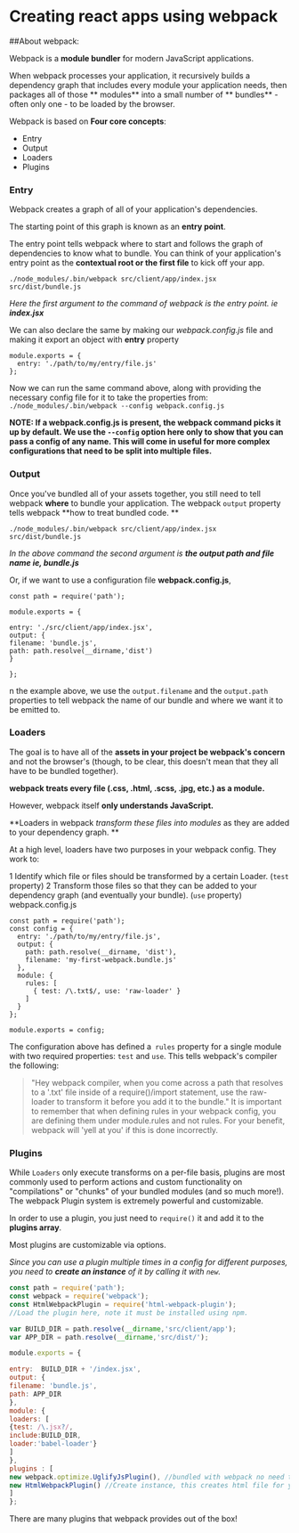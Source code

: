 # Creating react apps using webpack 


##About webpack:

Webpack is a **module bundler** for modern JavaScript applications.

 When webpack processes your application, it recursively builds a dependency graph that includes every module your application needs, then packages all of those ** modules**  into a small number of ** bundles**  - often only one - to be loaded by the browser.

Webpack is based on **Four core concepts**:

* Entry
* Output
* Loaders
* Plugins


### Entry

Webpack creates a graph of all of your application's dependencies.

 The starting point of this graph is known as an **entry point**.
 
  The entry point tells webpack where to start and follows the graph of dependencies to know what to bundle. 
  You can think of your application's entry point as the **contextual root or the first file** to kick off your app.
  
`./node_modules/.bin/webpack src/client/app/index.jsx src/dist/bundle.js`

*Here the first argument to the command of webpack is the entry point. ie **index.jsx*** 

We can also declare the same by making our *webpack.config.js* file and making it export an object with **entry** property

```
module.exports = {
  entry: './path/to/my/entry/file.js'
};
```
Now we can run the same command above, along with providing the necessary config file for it to take the properties from:
`./node_modules/.bin/webpack --config webpack.config.js `

**NOTE: If a webpack.config.js is present, the webpack command picks it up by default. We use the `--config` option here only to show that you can pass a config of any name. This will come in useful for more complex configurations that need to be split into multiple files.**

### Output

Once you've bundled all of your assets together, you still need to tell webpack **where** to bundle your application. The webpack `output` property tells webpack  **how to treat bundled code. **

`./node_modules/.bin/webpack src/client/app/index.jsx src/dist/bundle.js` 

*In the above command the second argument is **the output path and file name ie, bundle.js***

Or, if we want to use a configuration file **webpack.config.js**,
```
const path = require('path');

module.exports = {

entry: './src/client/app/index.jsx',
output: {
filename: 'bundle.js',
path: path.resolve(__dirname,'dist')
}

};

```

n the example above, we use the `output.filename` and the `output.path` properties to tell webpack the name of our bundle and where we want it to be emitted to.

### Loaders

The goal is to have all of the **assets in your project be webpack's concern** and not the browser's (though, to be clear, this doesn't mean that they all have to be bundled together). 

**webpack treats every file (.css, .html, .scss, .jpg, etc.) as a module.**

 However, webpack itself **only understands JavaScript.**

 **Loaders in webpack *transform these files into modules* as they are added to your dependency graph. **

At a high level, loaders have two purposes in your webpack config. They work to:

1 Identify which file or files should be transformed by a certain Loader. (`test` property)
2 Transform those files so that they can be added to your dependency graph (and eventually your bundle). (`use` property)
webpack.config.js

```
const path = require('path');
const config = {
  entry: './path/to/my/entry/file.js',
  output: {
    path: path.resolve(__dirname, 'dist'),
    filename: 'my-first-webpack.bundle.js'
  },
  module: {
    rules: [
      { test: /\.txt$/, use: 'raw-loader' }
    ]
  }
};

module.exports = config;
```
The configuration above has defined a` rules` property for a single module with two required properties: `test` and `use`. This tells webpack's compiler the following:

>"Hey webpack compiler, when you come across a path that resolves to a '.txt' file inside of a require()/import statement, use the raw-loader to transform it before you add it to the bundle."
It is important to remember that when defining rules in your webpack config, you are defining them under module.rules and not rules. For your benefit, webpack will 'yell at you' if this is done incorrectly.

### Plugins

While `Loaders` only execute transforms on a per-file basis, plugins are most commonly used to perform actions and custom functionality on "compilations" or "chunks" of your bundled modules (and so much more!). The webpack Plugin system is extremely powerful and customizable.

In order to use a plugin, you just need to `require()` it and add it to the **plugins array**.

 Most plugins are customizable via options. 
 
 *Since you can use a plugin multiple times in a config for different purposes, you need to **create an instance** of it by calling it with `new`.*

```javascript
const path = require('path');
const webpack = require('webpack');
const HtmlWebpackPlugin = require('html-webpack-plugin');
//Load the plugin here, note it must be installed using npm.

var BUILD_DIR = path.resolve(__dirname,'src/client/app');
var APP_DIR = path.resolve(__dirname,'src/dist/');

module.exports = {

entry:  BUILD_DIR + '/index.jsx',
output: {
filename: 'bundle.js',
path: APP_DIR
},
module: {
loaders: [
{test: /\.jsx?/,
include:BUILD_DIR,
loader:'babel-loader'} 
]
},
plugins : [
new webpack.optimize.UglifyJsPlugin(), //bundled with webpack no need to explicitly install, still create instance.
new HtmlWebpackPlugin() //Create instance, this creates html file for you.
]
};
```

There are many plugins that webpack provides out of the box! 





